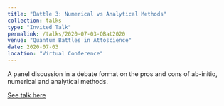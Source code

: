 ```yaml
---
title: "Battle 3: Numerical vs Analytical Methods"
collection: talks
type: "Invited Talk"
permalink: /talks/2020-07-03-QBat2020
venue: "Quantum Battles in Attoscience"
date: 2020-07-03
location: "Virtual Conference"
---
```


A panel discussion in a debate format on the pros and cons of ab-initio, numerical and analytical methods.

[See talk here](https://www.youtube.com/watch?v=VJnFfHVDym4&ab_channel=QuantumBattles)
